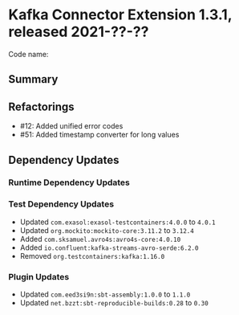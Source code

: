 # Kafka Connector Extension 1.3.1, released 2021-??-??

Code name:

## Summary

## Refactorings

* #12: Added unified error codes
* #51: Added timestamp converter for long values

## Dependency Updates

### Runtime Dependency Updates

### Test Dependency Updates

* Updated `com.exasol:exasol-testcontainers:4.0.0` to `4.0.1`
* Updated `org.mockito:mockito-core:3.11.2` to `3.12.4`
* Added `com.sksamuel.avro4s:avro4s-core:4.0.10`
* Added `io.confluent:kafka-streams-avro-serde:6.2.0`
* Removed `org.testcontainers:kafka:1.16.0`

### Plugin Updates

* Updated `com.eed3si9n:sbt-assembly:1.0.0` to `1.1.0`
* Updated `net.bzzt:sbt-reproducible-builds:0.28` to `0.30`
